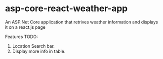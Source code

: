 # asp-core-react-weather-app
An ASP.Net Core application that retrives weather information and displays it on a react.js page

Features TODO:
1. Location Search bar.
2. Display more info in table.

